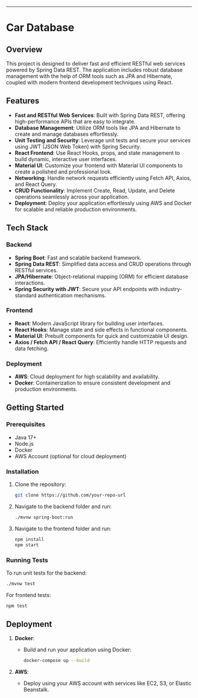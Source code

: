 ---

# Car Database

## Overview

This project is designed to deliver fast and efficient RESTful web services powered by Spring Data REST. The application includes robust database management with the help of ORM tools such as JPA and Hibernate, coupled with modern frontend development techniques using React.

## Features

- **Fast and RESTful Web Services**: Built with Spring Data REST, offering high-performance APIs that are easy to integrate.
- **Database Management**: Utilize ORM tools like JPA and Hibernate to create and manage databases effortlessly.
- **Unit Testing and Security**: Leverage unit tests and secure your services using JWT (JSON Web Token) with Spring Security.
- **React Frontend**: Use React Hooks, props, and state management to build dynamic, interactive user interfaces.
- **Material UI**: Customize your frontend with Material UI components to create a polished and professional look.
- **Networking**: Handle network requests efficiently using Fetch API, Axios, and React Query.
- **CRUD Functionality**: Implement Create, Read, Update, and Delete operations seamlessly across your application.
- **Deployment**: Deploy your application effortlessly using AWS and Docker for scalable and reliable production environments.

## Tech Stack

### Backend
- **Spring Boot**: Fast and scalable backend framework.
- **Spring Data REST**: Simplified data access and CRUD operations through RESTful services.
- **JPA/Hibernate**: Object-relational mapping (ORM) for efficient database interactions.
- **Spring Security with JWT**: Secure your API endpoints with industry-standard authentication mechanisms.

### Frontend
- **React**: Modern JavaScript library for building user interfaces.
- **React Hooks**: Manage state and side effects in functional components.
- **Material UI**: Prebuilt components for quick and customizable UI design.
- **Axios / Fetch API / React Query**: Efficiently handle HTTP requests and data fetching.

### Deployment
- **AWS**: Cloud deployment for high scalability and availability.
- **Docker**: Containerization to ensure consistent development and production environments.

## Getting Started

### Prerequisites
- Java 17+
- Node.js
- Docker
- AWS Account (optional for cloud deployment)

### Installation

1. Clone the repository:
   ```bash
   git clone https://github.com/your-repo-url
   ```

2. Navigate to the backend folder and run:
   ```bash
   ./mvnw spring-boot:run
   ```

3. Navigate to the frontend folder and run:
   ```bash
   npm install
   npm start
   ```

### Running Tests

To run unit tests for the backend:
```bash
./mvnw test
```

For frontend tests:
```bash
npm test
```

## Deployment

1. **Docker**:
   - Build and run your application using Docker:
     ```bash
     docker-compose up --build
     ```

2. **AWS**:
   - Deploy using your AWS account with services like EC2, S3, or Elastic Beanstalk.

